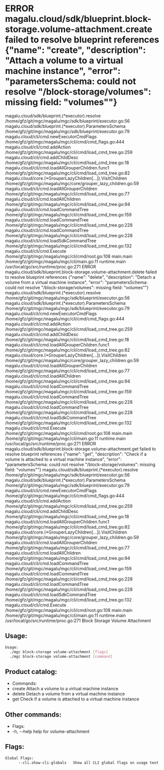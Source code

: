 # ERROR	magalu.cloud/sdk/blueprint.block-storage.volume-attachment.create	failed to resolve blueprint references	{"name": "create", "description": "Attach a volume to a virtual machine instance", "error": "parametersSchema: could not resolve \"/block-storage/volumes\": missing field: \"volumes\""}
magalu.cloud/sdk/blueprint.(*executor).resolve
	/home/gfz/git/mgc/magalu/mgc/sdk/blueprint/executor.go:56
magalu.cloud/sdk/blueprint.(*executor).ParametersSchema
	/home/gfz/git/mgc/magalu/mgc/sdk/blueprint/executor.go:79
magalu.cloud/cli/cmd.newExecutorCmdFlags
	/home/gfz/git/mgc/magalu/mgc/cli/cmd/cmd_flags.go:444
magalu.cloud/cli/cmd.addAction
	/home/gfz/git/mgc/magalu/mgc/cli/cmd/load_cmd_tree.go:259
magalu.cloud/cli/cmd.addChildDesc
	/home/gfz/git/mgc/magalu/mgc/cli/cmd/load_cmd_tree.go:18
magalu.cloud/cli/cmd.loadAllGrouperChildren.func1
	/home/gfz/git/mgc/magalu/mgc/cli/cmd/load_cmd_tree.go:82
magalu.cloud/core.(*GrouperLazyChildren[...]).VisitChildren
	/home/gfz/git/mgc/magalu/mgc/core/grouper_lazy_children.go:59
magalu.cloud/cli/cmd.loadAllGrouperChildren
	/home/gfz/git/mgc/magalu/mgc/cli/cmd/load_cmd_tree.go:77
magalu.cloud/cli/cmd.loadAllChildren
	/home/gfz/git/mgc/magalu/mgc/cli/cmd/load_cmd_tree.go:94
magalu.cloud/cli/cmd.loadCommandTree
	/home/gfz/git/mgc/magalu/mgc/cli/cmd/load_cmd_tree.go:159
magalu.cloud/cli/cmd.loadCommandTree
	/home/gfz/git/mgc/magalu/mgc/cli/cmd/load_cmd_tree.go:228
magalu.cloud/cli/cmd.loadCommandTree
	/home/gfz/git/mgc/magalu/mgc/cli/cmd/load_cmd_tree.go:228
magalu.cloud/cli/cmd.loadSdkCommandTree
	/home/gfz/git/mgc/magalu/mgc/cli/cmd/load_cmd_tree.go:132
magalu.cloud/cli/cmd.Execute
	/home/gfz/git/mgc/magalu/mgc/cli/cmd/root.go:108
main.main
	/home/gfz/git/mgc/magalu/mgc/cli/main.go:11
runtime.main
	/usr/local/go/src/runtime/proc.go:271
ERROR	magalu.cloud/sdk/blueprint.block-storage.volume-attachment.delete	failed to resolve blueprint references	{"name": "delete", "description": "Detach a volume from a virtual machine instance", "error": "parametersSchema: could not resolve \"/block-storage/volumes\": missing field: \"volumes\""}
magalu.cloud/sdk/blueprint.(*executor).resolve
	/home/gfz/git/mgc/magalu/mgc/sdk/blueprint/executor.go:56
magalu.cloud/sdk/blueprint.(*executor).ParametersSchema
	/home/gfz/git/mgc/magalu/mgc/sdk/blueprint/executor.go:79
magalu.cloud/cli/cmd.newExecutorCmdFlags
	/home/gfz/git/mgc/magalu/mgc/cli/cmd/cmd_flags.go:444
magalu.cloud/cli/cmd.addAction
	/home/gfz/git/mgc/magalu/mgc/cli/cmd/load_cmd_tree.go:259
magalu.cloud/cli/cmd.addChildDesc
	/home/gfz/git/mgc/magalu/mgc/cli/cmd/load_cmd_tree.go:18
magalu.cloud/cli/cmd.loadAllGrouperChildren.func1
	/home/gfz/git/mgc/magalu/mgc/cli/cmd/load_cmd_tree.go:82
magalu.cloud/core.(*GrouperLazyChildren[...]).VisitChildren
	/home/gfz/git/mgc/magalu/mgc/core/grouper_lazy_children.go:59
magalu.cloud/cli/cmd.loadAllGrouperChildren
	/home/gfz/git/mgc/magalu/mgc/cli/cmd/load_cmd_tree.go:77
magalu.cloud/cli/cmd.loadAllChildren
	/home/gfz/git/mgc/magalu/mgc/cli/cmd/load_cmd_tree.go:94
magalu.cloud/cli/cmd.loadCommandTree
	/home/gfz/git/mgc/magalu/mgc/cli/cmd/load_cmd_tree.go:159
magalu.cloud/cli/cmd.loadCommandTree
	/home/gfz/git/mgc/magalu/mgc/cli/cmd/load_cmd_tree.go:228
magalu.cloud/cli/cmd.loadCommandTree
	/home/gfz/git/mgc/magalu/mgc/cli/cmd/load_cmd_tree.go:228
magalu.cloud/cli/cmd.loadSdkCommandTree
	/home/gfz/git/mgc/magalu/mgc/cli/cmd/load_cmd_tree.go:132
magalu.cloud/cli/cmd.Execute
	/home/gfz/git/mgc/magalu/mgc/cli/cmd/root.go:108
main.main
	/home/gfz/git/mgc/magalu/mgc/cli/main.go:11
runtime.main
	/usr/local/go/src/runtime/proc.go:271
ERROR	magalu.cloud/sdk/blueprint.block-storage.volume-attachment.get	failed to resolve blueprint references	{"name": "get", "description": "Check if a volume is attached to a virtual machine instance", "error": "parametersSchema: could not resolve \"/block-storage/volumes\": missing field: \"volumes\""}
magalu.cloud/sdk/blueprint.(*executor).resolve
	/home/gfz/git/mgc/magalu/mgc/sdk/blueprint/executor.go:56
magalu.cloud/sdk/blueprint.(*executor).ParametersSchema
	/home/gfz/git/mgc/magalu/mgc/sdk/blueprint/executor.go:79
magalu.cloud/cli/cmd.newExecutorCmdFlags
	/home/gfz/git/mgc/magalu/mgc/cli/cmd/cmd_flags.go:444
magalu.cloud/cli/cmd.addAction
	/home/gfz/git/mgc/magalu/mgc/cli/cmd/load_cmd_tree.go:259
magalu.cloud/cli/cmd.addChildDesc
	/home/gfz/git/mgc/magalu/mgc/cli/cmd/load_cmd_tree.go:18
magalu.cloud/cli/cmd.loadAllGrouperChildren.func1
	/home/gfz/git/mgc/magalu/mgc/cli/cmd/load_cmd_tree.go:82
magalu.cloud/core.(*GrouperLazyChildren[...]).VisitChildren
	/home/gfz/git/mgc/magalu/mgc/core/grouper_lazy_children.go:59
magalu.cloud/cli/cmd.loadAllGrouperChildren
	/home/gfz/git/mgc/magalu/mgc/cli/cmd/load_cmd_tree.go:77
magalu.cloud/cli/cmd.loadAllChildren
	/home/gfz/git/mgc/magalu/mgc/cli/cmd/load_cmd_tree.go:94
magalu.cloud/cli/cmd.loadCommandTree
	/home/gfz/git/mgc/magalu/mgc/cli/cmd/load_cmd_tree.go:159
magalu.cloud/cli/cmd.loadCommandTree
	/home/gfz/git/mgc/magalu/mgc/cli/cmd/load_cmd_tree.go:228
magalu.cloud/cli/cmd.loadCommandTree
	/home/gfz/git/mgc/magalu/mgc/cli/cmd/load_cmd_tree.go:228
magalu.cloud/cli/cmd.loadSdkCommandTree
	/home/gfz/git/mgc/magalu/mgc/cli/cmd/load_cmd_tree.go:132
magalu.cloud/cli/cmd.Execute
	/home/gfz/git/mgc/magalu/mgc/cli/cmd/root.go:108
main.main
	/home/gfz/git/mgc/magalu/mgc/cli/main.go:11
runtime.main
	/usr/local/go/src/runtime/proc.go:271
Block Storage Volume Attachment

## Usage:
```bash
Usage:
  ./mgc block-storage volume-attachment [flags]
  ./mgc block-storage volume-attachment [command]
```

## Product catalog:
- Commands:
- create      Attach a volume to a virtual machine instance
- delete      Detach a volume from a virtual machine instance
- get         Check if a volume is attached to a virtual machine instance

## Other commands:
- Flags:
- -h, --help   help for volume-attachment

## Flags:
```bash
Global Flags:
      --cli.show-cli-globals   Show all CLI global flags on usage text
```


